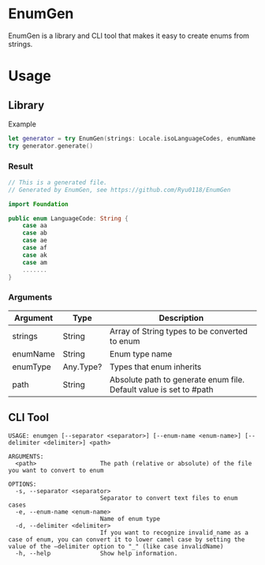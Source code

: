 # EnumGen
EnumGen is a library and CLI tool that makes it easy to create enums from strings.

# Usage
## Library
Example
```Swift
let generator = try EnumGen(strings: Locale.isoLanguageCodes, enumName: "LanguageCode", enumType: String.self)
try generator.generate()
```
### Result
```Swift
// This is a generated file.
// Generated by EnumGen, see https://github.com/Ryu0118/EnumGen

import Foundation

public enum LanguageCode: String {
    case aa
    case ab
    case ae
    case af
    case ak
    case am
    .......
}
```
### Arguments
|  Argument |  Type  |  Description  |
| ---- | ---- | ---- |
|  strings  |  String  |  Array of String types to be converted to enum  |
|  enumName  |  String  |  Enum type name  |
|  enumType  |  Any.Type? |  Types that enum inherits  |
|  path  |  String  |  Absolute path to generate enum file. Default value is set to #path  |

## CLI Tool
```
USAGE: enumgen [--separator <separator>] [--enum-name <enum-name>] [--delimiter <delimiter>] <path>

ARGUMENTS:
  <path>                  The path (relative or absolute) of the file you want to convert to enum

OPTIONS:
  -s, --separator <separator>
                          Separator to convert text files to enum cases
  -e, --enum-name <enum-name>
                          Name of enum type
  -d, --delimiter <delimiter>
                          If you want to recognize invalid_name as a case of enum, you can convert it to lower camel case by setting the value of the —delimiter option to "_" (like case invalidName)
  -h, --help              Show help information.
``` 
